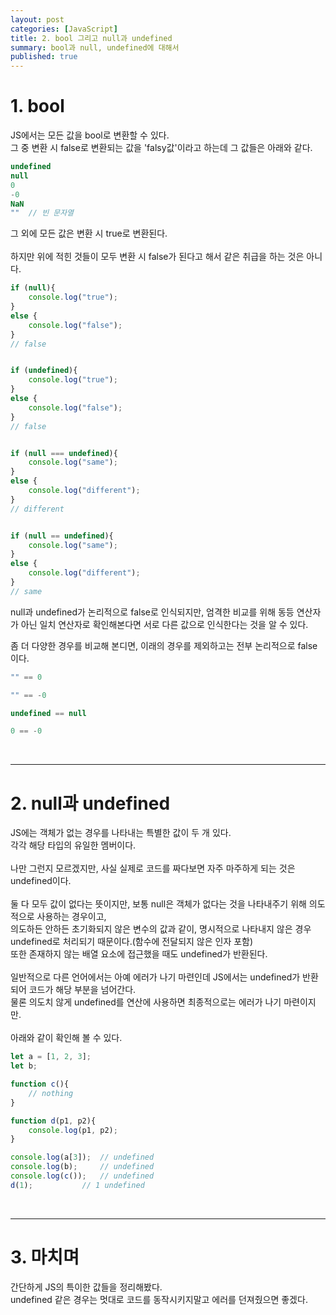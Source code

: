 ```yaml
---
layout: post
categories: [JavaScript]
title: 2. bool 그리고 null과 undefined
summary: bool과 null, undefined에 대해서
published: true
---
```


# 1. bool

JS에서는 모든 값을 bool로 변환할 수 있다.<br>
그 중 변환 시 false로 변환되는 값을 'falsy값'이라고 하는데 그 값들은 아래와 같다.<br>
```js
undefined
null
0
-0
NaN
""	// 빈 문자열
```
그 외에 모든 값은 변환 시 true로 변환된다.<br>
<br>
하지만 위에 적힌 것들이 모두 변환 시 false가 된다고 해서 같은 취급을 하는 것은 아니다.<br>
```js
if (null){
    console.log("true");
}
else {
    console.log("false");
}
// false


if (undefined){
    console.log("true");
}
else {
    console.log("false");
}
// false


if (null === undefined){
    console.log("same");
}
else {
    console.log("different");
}
// different


if (null == undefined){
    console.log("same");
}
else {
    console.log("different");
}
// same
```
null과 undefined가 논리적으로 false로 인식되지만, 엄격한 비교를 위해 동등 연산자가 아닌 일치 연산자로 확인해본다면 서로 다른 값으로 인식한다는 것을 알 수 있다.<br>

좀 더 다양한 경우를 비교해 본디면, 이래의 경우를 제외하고는 전부 논리적으로 false이다.<br>
```js
"" == 0

"" == -0

undefined == null

0 == -0
```
<br>

---
# 2. null과 undefined

JS에는 객체가 없는 경우를 나타내는 특별한 값이 두 개 있다.  
각각 해당 타입의 유일한 멤버이다.<br>
<br>
나만 그런지 모르겠지만, 사실 실제로 코드를 짜다보면 자주 마주하게 되는 것은 undefined이다.<br>
<br>
둘 다 모두 값이 없다는 뜻이지만, 보통 null은 객체가 없다는 것을 나타내주기 위해 의도적으로 사용하는 경우이고,<br>
의도하든 안하든 초기화되지 않은 변수의 값과 같이, 명시적으로 나타내지 않은 경우 undefined로 처리되기 때문이다.(함수에 전달되지 않은 인자 포함)<br>
또한 존재하지 않는 배열 요소에 접근했을 때도 undefined가 반환된다.<br>
<br>
일반적으로 다른 언어에서는 아예 에러가 나기 마련인데 JS에서는 undefined가 반환되어 코드가 해당 부분을 넘어간다.<br>
물론 의도치 않게 undefined를 연산에 사용하면 최종적으로는 에러가 나기 마련이지만.<br>
<br>
아래와 같이 확인해 볼 수 있다.<br>
```js
let a = [1, 2, 3];
let b;

function c(){
    // nothing
}

function d(p1, p2){
    console.log(p1, p2);
}

console.log(a[3]);	// undefined
console.log(b);		// undefined
console.log(c());	// undefined
d(1);			// 1 undefined
```
<br>

---
# 3. 마치며

간단하게 JS의 특이한 값들을 정리해봤다.<br>
undefined 같은 경우는 멋대로 코드를 동작시키지말고 에러를 던져줬으면 좋겠다.<br>